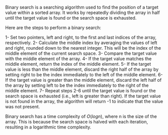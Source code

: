 Binary search is a searching algorithm used to find the position of a target value within a sorted array. It works by repeatedly dividing the array in half until the target value is found or the search space is exhausted.

Here are the steps to perform a binary search:

1- Set two pointers, left and right, to the first and last indices of the array, respectively.
2- Calculate the middle index by averaging the values of left and right, rounded down to the nearest integer. This will be the index of the middle element of the current search space.
3- Compare the target value with the middle element of the array.
4- If the target value matches the middle element, return the index of the middle element.
5- If the target value is less than the middle element, discard the right half of the array by setting right to be the index immediately to the left of the middle element.
6- If the target value is greater than the middle element, discard the left half of the array by setting left to be the index immediately to the right of the middle element.
7- Repeat steps 2-6 until the target value is found or the search space is exhausted (i.e., left is greater than right).
If the target value is not found in the array, the algorithm will return -1 to indicate that the value was not present.

Binary search has a time complexity of $O(log n)$, where n is the size of the array. This is because the search space is halved with each iteration, resulting in a logarithmic time complexity.
